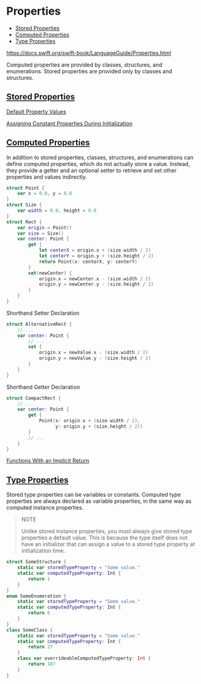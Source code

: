 <!-- omit in toc -->
# Properties

- [Stored Properties](#stored-properties)
- [Computed Properties](#computed-properties)
- [Type Properties](#type-properties)

<https://docs.swift.org/swift-book/LanguageGuide/Properties.html>

Computed properties are provided by classes, structures, and enumerations. Stored properties are provided only by classes and structures.

## [Stored Properties](https://docs.swift.org/swift-book/LanguageGuide/Properties.html#ID255)

[Default Property Values](https://docs.swift.org/swift-book/LanguageGuide/Initialization.html#ID206)

[Assigning Constant Properties During Initialization](https://docs.swift.org/swift-book/LanguageGuide/Initialization.html#ID212)

## [Computed Properties](https://docs.swift.org/swift-book/LanguageGuide/Properties.html#ID259)

In addition to stored properties, classes, structures, and enumerations can define computed properties, which do not actually store a value. Instead, they provide a getter and an optional setter to retrieve and set other properties and values indirectly.

```swift
struct Point {
    var x = 0.0, y = 0.0
}
struct Size {
    var width = 0.0, height = 0.0
}
struct Rect {
    var origin = Point()
    var size = Size()
    var center: Point {
        get {
            let centerX = origin.x + (size.width / 2)
            let centerY = origin.y + (size.height / 2)
            return Point(x: centerX, y: centerY)
        }
        set(newCenter) {
            origin.x = newCenter.x - (size.width / 2)
            origin.y = newCenter.y - (size.height / 2)
        }
    }
}
```

Shorthand Setter Declaration

```swift
struct AlternativeRect {
    // ...
    var center: Point {
        // ...
        set {
            origin.x = newValue.x - (size.width / 2)
            origin.y = newValue.y - (size.height / 2)
        }
    }
}
```

Shorthand Getter Declaration

```swift
struct CompactRect {
    // ...
    var center: Point {
        get {
            Point(x: origin.x + (size.width / 2),
                  y: origin.y + (size.height / 2))
        }
        // ...
    }
}
```

[Functions With an Implicit Return](https://docs.swift.org/swift-book/LanguageGuide/Functions.html#ID607)

## [Type Properties](https://docs.swift.org/swift-book/LanguageGuide/Properties.html#ID264)

Stored type properties can be variables or constants. Computed type properties are always declared as variable properties, in the same way as computed instance properties.

> NOTE
>
> Unlike stored instance properties, you must always give stored type properties a default value. This is because the type itself does not have an initializer that can assign a value to a stored type property at initialization time.

```swift
struct SomeStructure {
    static var storedTypeProperty = "Some value."
    static var computedTypeProperty: Int {
        return 1
    }
}
enum SomeEnumeration {
    static var storedTypeProperty = "Some value."
    static var computedTypeProperty: Int {
        return 6
    }
}
class SomeClass {
    static var storedTypeProperty = "Some value."
    static var computedTypeProperty: Int {
        return 27
    }
    class var overrideableComputedTypeProperty: Int {
        return 107
    }
}
```
